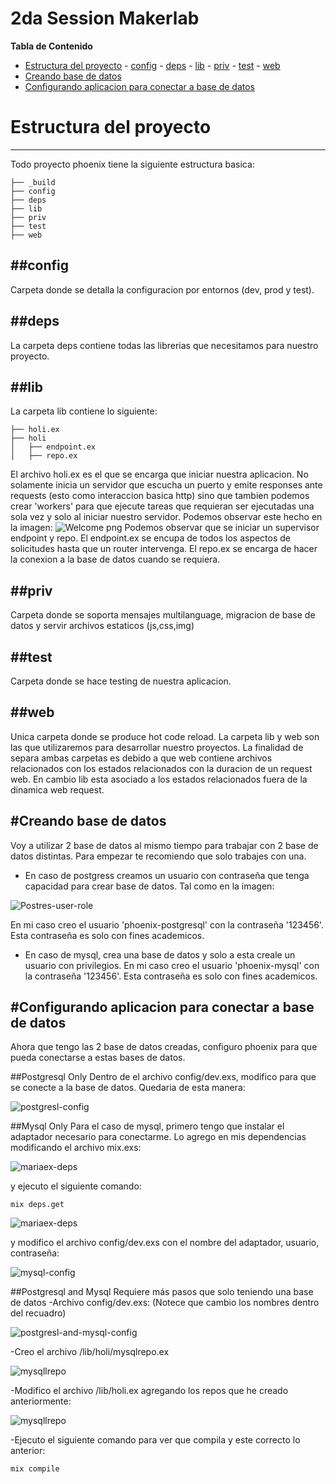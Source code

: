 2da Session Makerlab
===================

**Tabla de Contenido**
- [Estructura del proyecto](#estructura-del-proyecto)
		- [config](#config)
		- [deps](#deps)
		- [lib](#lib)
		- [priv](#priv)
		- [test](#test)
		- [web](#web)
- [Creando base de datos](#creando-base-de-datos)
- [Configurando aplicacion para conectar a base de datos](#configurando-aplicacion-para-conectar-a-base-de-datos)



# Estructura del proyecto
-------------
Todo proyecto phoenix tiene la siguiente estructura basica:
```
├── _build
├── config
├── deps
├── lib
├── priv
├── test
├── web
```
##config
-------------
Carpeta donde se detalla la configuracion por entornos (dev, prod y test).

##deps
-------------
La carpeta deps contiene todas las librerias que necesitamos para nuestro proyecto.

##lib
-------------
La carpeta lib contiene lo siguiente:
```
├── holi.ex
├── holi
│   ├── endpoint.ex
│   ├── repo.ex
```
El archivo holi.ex es el que se encarga que iniciar nuestra aplicacion. No solamente inicia un servidor que escucha un puerto y emite responses ante requests (esto como interaccion basica http) sino que tambien podemos crear 'workers' para que ejecute tareas que requieran ser ejecutadas una sola vez y solo al iniciar nuestro servidor.
Podemos observar este hecho en la imagen:
![Welcome png](img/holi.png)
Podemos observar que se iniciar un supervisor endpoint y repo.
El endpoint.ex se encupa de todos los aspectos de solicitudes hasta que un router intervenga.
El repo.ex se encarga de hacer la conexion a la base de datos cuando se requiera.

##priv
-------------
Carpeta donde se soporta mensajes multilanguage, migracion de base de datos y servir archivos estaticos (js,css,img)

##test
-------------
Carpeta donde se hace testing de nuestra aplicacion.

##web
-------------
Unica carpeta donde se produce hot code reload.
La carpeta lib y web son las que utilizaremos para desarrollar nuestro proyectos. La finalidad de separa ambas carpetas es debido a que web contiene archivos relacionados con los estados relacionados con la duracion de un request web. En cambio lib esta asociado a los estados relacionados fuera de la dinamica web request.


#Creando base de datos
-------------
Voy a utilizar 2 base de datos al mismo tiempo para trabajar con 2 base de datos distintas. Para empezar te recomiendo que solo trabajes con una.
- En caso de postgress creamos un usuario con contraseña que tenga capacidad para crear base de datos. Tal como en la imagen:

![Postres-user-role](img/postgress-user.png)

En mi caso creo el usuario 'phoenix-postgresql' con la contraseña '123456'. Esta contraseña es solo con fines academicos.
- En caso de mysql, crea una base de datos y solo a esta creale un usuario con privilegios.
En mi caso creo el usuario 'phoenix-mysql' con la contraseña '123456'. Esta contraseña es solo con fines academicos.

#Configurando aplicacion para conectar a base de datos
-------------
Ahora que tengo las 2 base de datos creadas, configuro phoenix para que pueda conectarse a estas bases de datos.

##Postgresql Only
Dentro de el archivo config/dev.exs, modifico para que se conecte a la base de datos. Quedaria de esta manera:

![postgresl-config](img/postgresl-config.png)

##Mysql Only
Para el caso de mysql, primero tengo que instalar el adaptador necesario para conectarme. Lo agrego en mis dependencias modificando el archivo mix.exs:

![mariaex-deps](img/mariaex-deps.png)

y ejecuto el siguiente comando:
```
mix deps.get
```

![mariaex-deps](img/mariaex-cmd.png)

y modifico el archivo config/dev.exs con el nombre del adaptador, usuario, contraseña:

![mysql-config](img/mysql-config.png)

##Postgresql and Mysql
Requiere más pasos que solo teniendo una base de datos
-Archivo config/dev.exs: (Notece que cambio los nombres dentro del recuadro)

![postgresl-and-mysql-config](img/postgresl-and-mysql-config.png)

-Creo el archivo /lib/holi/mysqlrepo.ex

![mysqllrepo](img/mysqlrepo.png)

-Modifico el archivo /lib/holi.ex agregando los repos que he creado anteriormente:

![mysqllrepo](img/repo-supervisor.png)

-Ejecuto el siguiente comando para ver que compila y este correcto lo anterior:
```
mix compile
```